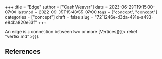 +++
title = "Edge"
author = ["Cash Weaver"]
date = 2022-06-29T19:15:00-07:00
lastmod = 2022-09-05T15:43:55-07:00
tags = ["concept", "concept"]
categories = ["concept"]
draft = false
slug = "7211246e-d3da-491e-a493-e84ba820e63f"
+++

An edge is a connection between two or more [Vertices]({{< relref "vertex.md" >}}).

## References

<style>.csl-entry{text-indent: -1.5em; margin-left: 1.5em;}</style><div class="csl-bib-body">
</div>
